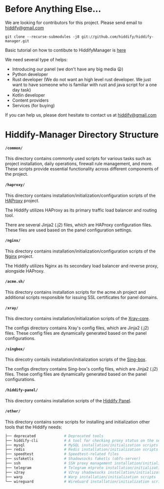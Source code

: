 
# Before Anything Else...
We are looking for contributors for this project. Please send email to hiddify@gmail.com
```
git clone --recurse-submodules -j8 git://github.com/hiddify/hiddify-manager.git

```
Basic tutorial on how to contibute to HiddifyManager is [here](https://hiddify.com/manager/contribution/How-to-contribute-to-this-project/)

We need several type of helps:
- Introducing our panel (we don't have any big media 😦)
- Python developer
- Rust developer (We do not want an high level rust developer. We just want to have someone who is familiar with rust and java script for a one day task)
- Kotlin developer
- Content providers
- Services (for buying)

If you can help us, please dont hesitate to contact us at hiddify@gmail.com



# Hiddify-Manager Directory Structure
#### ```/common/```
This directory contains commonly used scripts for various tasks such as project installation, daily operations, firewall rule management, and more. These scripts provide essential functionality across different components of the project.

#### ```/haproxy/```
This directory contains installation/initialization/configuration scripts of the [HAProxy](https://www.haproxy.org/) project.

The Hiddify utilizes HAProxy as its primary traffic load balancer and routing tool.

There are several Jinja2 (.j2) files, which are HAProxy configuration files. These files are used based on the panel configuration settings.

#### ```/nginx/```
This directory contains installation/initialization/configuration scripts of the [Nginx](https://nginx.org/en/) project.

The Hiddify utilizes Nginx as its secondary load balancer and reverse proxy, alongside HAProxy.

#### ```/acme.sh/```
This directory contains installation scripts for the acme.sh project and additional scripts responsible for issuing SSL certificates for panel domains.

#### ```/xray/```
This directory contains installation/initialization scripts of the [Xray-core](https://github.com/XTLS/Xray-core).

The configs directory contains Xray's config files, which are Jinja2 (.j2) files. These config files are dynamically generated based on the panel configurations.

#### ```/singbox/```
This direcotry contails installation/initialization scripts of the [Sing-box](https://github.com/SagerNet/sing-box).

The configs directory contains Sing-box's config files, which are Jinja2 (.j2) files. These config files are dynamically generated based on the panel configurations.

#### ```/hiddify-panel/```
This directory contains installation scripts of the [Hiddify Panel](https://github.com/hiddify/HiddifyPanel).

#### ```/other/```
This directory contains some scripts for installing and initialization other tools that the Hiddify needs:
```bash
├── deprecated             # Deprecated tools
├── hiddify-cli            # A tool for checking proxy status on the server itself
├── mysql                  # MySQL installation/initialization scripts (Project database)
├── redis                  # Redis installation/initialization scripts (Project cache database)
├── speedtest              # Speedtest-related files
├── ssfaketls              # Shadowsocks faketls (obfs-server)
├── ssh                    # SSH proxy management installation/initialization scripts (ssh-liberty)
├── telegram               # Telegram mtproto installation/initialization scripts
├── v2ray                  # V2ray shadowsocks installation/initialization scripts (deprecated)
├── warp                   # Warp installation/initialization scripts
└── wireguard              # WireGuard installation/initialization scripts
```
